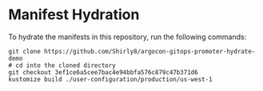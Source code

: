 # Manifest Hydration

To hydrate the manifests in this repository, run the following commands:

```shell
git clone https://github.com/Shirly8/argocon-gitops-promoter-hydrate-demo
# cd into the cloned directory
git checkout 3ef1ce6a5cee7bac4e94bbfa576c879c47b371d6
kustomize build ./user-configuration/production/us-west-1
```

